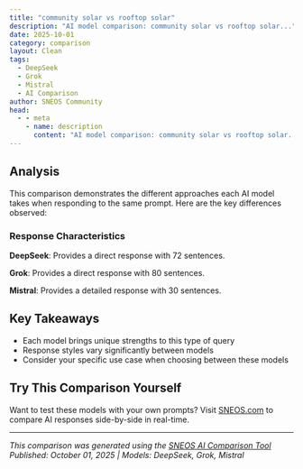 ```yaml
---
title: "community solar vs rooftop solar"
description: "AI model comparison: community solar vs rooftop solar..."
date: 2025-10-01
category: comparison
layout: Clean
tags:
  - DeepSeek
  - Grok
  - Mistral
  - AI Comparison
author: SNEOS Community
head:
  - - meta
    - name: description
      content: "AI model comparison: community solar vs rooftop solar..."
---
```


<ChatComparison
  title="community solar vs rooftop solar"
  prompt="community solar vs rooftop solar"
  :responses='{"DeepSeek": "Of course. This is an excellent question. Choosing between community solar and rooftop solar depends heavily on your specific situation, goals, and property.\n\nHere\u2019s a detailed comparison to help you understand the key differences.\n\n---\n\n### At a Glance: Key Differences\n\n| Feature | Rooftop Solar | Community Solar |\n| :--- | :--- | :--- |\n| **Location** | On your own roof or property. | In a central, shared location (a \u0022solar farm\u0022). |\n| **Ownership/Model** | You own the system (or lease it). | You subscribe to a portion of a larger project. |\n| **Upfront Cost** | High ($15,000 - $30,000\u002B before incentives). | Typically $0 to join. |\n| **Who It\u0027s For** | Homeowners with a suitable, unshaded roof. | Renters, condo owners, homeowners with shaded/damaged roofs. |\n| **Maintenance** | Your responsibility (if owned). | Handled by the project operator. |\n| **Savings** | Eliminate your electricity bill \u002B potential SRECs. | Discount (5-20%) on the electricity portion of your bill. |\n| **Financial Benefit** | Higher long-term ROI. Increases home value. | Lower, but guaranteed savings with no risk or investment. |\n\n---\n\n### Deep Dive: Rooftop Solar\n\nRooftop solar involves installing photovoltaic panels directly on your home\u0027s roof or on a ground-mounted system on your property.\n\n**Pros:**\n* **Maximizes Savings \u0026 ROI:** You generate your own power, effectively eliminating your electricity bill. Over 20\u002B years, the savings are substantial, often paying back the initial investment in 6-10 years.\n* **Increases Home Value:** Studies consistently show that homes with owned solar systems sell for more than comparable homes without them.\n* **Energy Independence:** You produce your own power, making you less vulnerable to rising utility rates.\n* **Control:** You choose the installer, the equipment, and the system size. You own the assets and all the associated benefits (like Solar Renewable Energy Credits - SRECs).\n* **Strong Incentives:** Access to the federal Investment Tax Credit (ITC), which can cover 30% of the system cost, as well as potential state and local incentives.\n\n**Cons:**\n* **High Upfront Cost:** Requires a significant initial investment, even with loans and incentives.\n* **Property Suitability:** Not all roofs are suitable due to shading, orientation (south-facing is best), age, or structural integrity. Older homes may need a roof replacement first.\n* **Maintenance \u0026 Repair:** While generally low maintenance, you are responsible for cleaning and any repairs. Most systems come with long warranties (25 years).\n* **Complexity:** Requires dealing with installers, permits, and your utility for interconnection approval.\n\n---\n\n### Deep Dive: Community Solar\n\nCommunity solar (or a \u0022solar garden\u0022) is a centrally-located solar farm that multiple community members can subscribe to. You essentially buy a \u0022share\u0022 of the power it produces.\n\n**How it works:** You subscribe to a portion of the solar farm (e.g., a block of panels that produce 150 kWh per month). The energy it generates is fed into the local grid. You receive credits on your monthly utility bill for that power, typically at a discounted rate (e.g., 10% off the utility\u0027s rate).\n\n**Pros:**\n* **No Upfront Cost \u0026 No Installation:** The biggest advantage. You can start saving immediately without any installation hassle or investment.\n* **Accessibility:** Opens up solar to renters, apartment/condo dwellers, and homeowners with unsuitable roofs.\n* **Zero Maintenance:** The project operator handles all maintenance, repairs, and insurance.\n* **Portability:** Many programs allow you to transfer your subscription if you move within the same utility territory.\n* **Guaranteed Savings:** The model is simple: you get a discount on your power, guaranteeing immediate savings.\n\n**Cons:**\n* **Lower Savings:** Your savings are a discount on your bill, not a replacement of it. The long-term financial return is much lower than owning your own system.\n* **No Home Value Increase:** Since the system is not on your property, it does not increase your home\u0027s resale value.\n* **Availability:** Not available in all areas. It depends on your state\u0027s regulations and whether there are active projects with open subscriptions nearby.\n* **Contract Complexity:** You must read the subscription agreement carefully. Look for fees, contract length, and what happens if you need to cancel early.\n\n---\n\n### Which One Is Right For You?\n\n#### Choose **Rooftop Solar** if:\n* You own your home.\n* Your roof is in good condition, gets plenty of sun, and is not heavily shaded.\n* You have the financial means to cover the upfront cost (or qualify for a good loan).\n* You want to maximize your long-term savings and increase your property value.\n* You value energy independence and taking direct control of your power generation.\n\n#### Choose **Community Solar** if:\n* You are a renter or live in a condo/apartment.\n* Your roof is shaded, improperly oriented, or structurally unsuitable.\n* You cannot afford or do not want a large upfront investment.\n* You want a simple, maintenance-free way to support clean energy and save a little on your bill.\n* You plan to move in the near future and want a flexible option.\n\n### Hybrid Approach \u0026 Final Recommendation\n\nIt\u0027s not always an either/or. Some homeowners with suitable roofs might still choose community solar for its simplicity and lack of risk. Others might find their location isn\u0027t ideal for rooftop solar and use community solar as the perfect alternative.\n\n**Final Thought:** Rooftop solar is an **investment** that requires capital but offers a higher return. Community solar is a **subscription service** that requires no capital and offers modest, guaranteed savings. Your personal circumstances will point you toward the right choice.", "Grok": "Community solar and rooftop solar are two distinct approaches to accessing solar energy, each with its own advantages, challenges, and use cases. Here\u0027s a detailed comparison to help you understand the differences:\n\n---\n\n### **1. Definition**\n- **Community Solar**: Also known as shared solar or solar gardens, community solar refers to a centralized solar power installation (often ground-mounted or on a large rooftop) that generates electricity shared by multiple households, businesses, or organizations. Participants subscribe to or purchase a portion of the energy produced.\n- **Rooftop Solar**: This refers to solar panels installed directly on the roof of a home, business, or other building. The energy generated is typically used on-site, with excess power often fed back into the grid through net metering.\n\n---\n\n### **2. Ownership and Participation**\n- **Community Solar**:\n - Participants do not need to own the property where the solar array is located. They can subscribe to a share of the project or purchase a portion of the output.\n - Ideal for renters, apartment dwellers, or homeowners with unsuitable roofs (e.g., shaded or structurally weak roofs).\n - Often managed by utilities, developers, or third-party companies.\n- **Rooftop Solar**:\n - Typically owned or leased by the property owner where the panels are installed.\n - Requires ownership or control of the building/roof, making it less accessible for renters or those in multi-unit buildings.\n\n---\n\n### **3. Location**\n- **Community Solar**:\n - Arrays are usually located off-site in a centralized location, such as an open field, parking lot, or large commercial roof, often near the community it serves.\n - Can cover a larger area and generate more power due to economies of scale.\n- **Rooftop Solar**:\n - Installed directly on the building where the energy is consumed.\n - Limited by roof size, orientation, shading, and structural integrity.\n\n---\n\n### **4. Cost and Financials**\n- **Community Solar**:\n - Lower upfront costs for participants since they don\u2019t need to install panels themselves. Instead, they pay a subscription fee or purchase a share of the project.\n - Costs are spread across many participants, and economies of scale can reduce the per-watt cost of installation.\n - Participants may receive bill credits for their share of the energy produced, often through virtual net metering.\n- **Rooftop Solar**:\n - Higher upfront costs for installation (unless leased or financed through a solar provider).\n - Property owners are responsible for maintenance, repairs, and insurance.\n - Savings come from reduced electricity bills and potential tax incentives or rebates.\n\n---\n\n### **5. Accessibility**\n- **Community Solar**:\n - More accessible to a wider range of people, including those who cannot install solar panels due to renting, shading, or other limitations.\n - Often designed to serve low-income households or communities with limited access to clean energy.\n- **Rooftop Solar**:\n - Limited to property owners with suitable roofs (proper orientation, minimal shading, and structural capacity).\n - Less accessible for renters or those in apartments/condos unless building owners participate.\n\n---\n\n### **6. Energy Delivery**\n- **Community Solar**:\n - Electricity is generated off-site and fed into the local grid. Participants receive credits on their utility bills for their share of the energy produced.\n - Does not require direct connection to the participant\u2019s property.\n- **Rooftop Solar**:\n - Electricity is generated on-site and used directly by the building. Excess energy may be sent to the grid, often earning credits through net metering.\n - Requires a direct connection to the building\u2019s electrical system.\n\n---\n\n### **7. Maintenance**\n- **Community Solar**:\n - Maintenance is handled by the project operator or developer, so participants have no responsibility for upkeep.\n- **Rooftop Solar**:\n - Property owners are responsible for maintaining the system, including cleaning panels, repairing damage, and replacing components like inverters.\n\n---\n\n### **8. Scalability and Impact**\n- **Community Solar**:\n - Can serve hundreds or thousands of participants, making a larger environmental impact by reducing reliance on fossil fuels at a community level.\n - Often built on a larger scale, which can optimize energy production.\n- **Rooftop Solar**:\n - Limited to individual properties, so the impact is smaller unless adopted by many households or businesses.\n - Production capacity is constrained by roof space.\n\n---\n\n### **9. Environmental and Aesthetic Impact**\n- **Community Solar**:\n - May require land development, which could impact local ecosystems if not planned responsibly (e.g., clearing land for solar farms).\n - Aesthetically, they are often out of sight for participants since they are off-site.\n- **Rooftop Solar**:\n - Utilizes existing structures, so it has minimal additional land use impact.\n - May alter the appearance of a building, which some homeowners or HOAs might find undesirable.\n\n---\n\n### **10. Pros and Cons**\n#### **Community Solar**\n**Pros**:\n - Accessible to renters and those without suitable roofs.\n - No upfront installation or maintenance costs for participants.\n - Larger-scale projects can lower costs and increase efficiency.\n - Promotes community-wide clean energy adoption.\n**Cons**:\n - Savings may be less than owning a rooftop system.\n - Dependent on availability of projects in your area.\n - Participants may have less control over the project.\n\n#### **Rooftop Solar**\n**Pros**:\n - Direct control over the system and potential for greater long-term savings.\n - Increases property value.\n - Reduces transmission losses since energy is generated and used on-site.\n**Cons**:\n - High upfront costs and maintenance responsibilities.\n - Not feasible for everyone due to roof conditions or property ownership.\n - Limited energy output compared to larger community projects.\n\n---\n\n### **Which Should You Choose?**\n- Choose **Community Solar** if:\n - You\u2019re a renter or don\u2019t have a suitable roof for solar panels.\n - You want to access solar energy without the hassle of installation or maintenance.\n - You\u2019re looking for a low or no upfront cost option.\n - Community solar projects are available in your area (not all regions have them).\n\n- Choose **Rooftop Solar** if:\n - You own your property and have a suitable roof.\n - You\u2019re willing to invest upfront for long-term savings.\n - You want direct control over your energy system.\n - You\u2019re eligible for tax incentives, rebates, or net metering programs.\n\nBoth options contribute to a cleaner energy future, but the best choice depends on your personal circumstances, local policies, and available programs. If you\u0027re unsure, check with your local utility or solar providers to see what options are available in your area.", "Mistral": "Community solar and rooftop solar are both methods of harnessing solar energy, but they differ in several key aspects. Here\u0027s a comparison to help understand each approach:\n\n### Rooftop Solar\n1. **Ownership and Installation**:\n - **Individual Ownership**: Typically, the homeowner or business owner installs solar panels on their own roof.\n - **Customization**: The system can be tailored to the specific energy needs and roof characteristics of the property.\n\n2. **Benefits**:\n - **Energy Independence**: Directly reduces the owner\u0027s electricity bills.\n - **Incentives**: Eligible for various federal, state, and local incentives, such as tax credits and net metering programs.\n - **Property Value**: Can increase the value of the property.\n\n3. **Challenges**:\n - **Upfront Costs**: High initial investment, though financing options are available.\n - **Maintenance**: Responsibility for maintenance and repairs falls on the owner.\n - **Suitability**: Requires a suitable roof with adequate sunlight exposure and structural integrity.\n\n### Community Solar\n1. **Ownership and Installation**:\n - **Shared Ownership**: A group of individuals or a community organization owns or subscribes to a shared solar project, often located off-site.\n - **Centralized Installation**: Solar panels are installed in a central location, such as a large field or a commercial rooftop, and the energy is distributed to subscribers.\n\n2. **Benefits**:\n - **Accessibility**: Allows renters, apartment dwellers, and those with unsuitable roofs to participate in solar energy.\n - **Cost Savings**: Subscribers can save on their electricity bills without the need for personal installation.\n - **Community Engagement**: Promotes community involvement and can be a catalyst for local sustainability initiatives.\n\n3. **Challenges**:\n - **Subscription Model**: Subscribers may need to commit to long-term contracts.\n - **Location Dependence**: The effectiveness and benefits depend on the location and management of the community solar project.\n - **Regulatory Environment**: Availability and success can be influenced by local policies and regulations.\n\n### Key Differences\n- **Ownership**: Rooftop solar is individually owned, while community solar is shared.\n- **Installation**: Rooftop solar is installed on individual properties, whereas community solar is installed in a centralized location.\n- **Accessibility**: Community solar is more accessible to a broader range of people, including those who cannot install solar panels on their own property.\n- **Costs and Benefits**: Both have cost savings and incentives, but the specifics vary based on ownership and installation models.\n\n### Conclusion\nBoth rooftop solar and community solar have their advantages and challenges. The choice between the two often depends on individual circumstances, such as property ownership, roof suitability, and financial considerations. Community solar is particularly beneficial for those who cannot install solar panels on their own property, while rooftop solar offers direct control and customization for property owners."}' 
  published-date="17:34"
/>

## Analysis

This comparison demonstrates the different approaches each AI model takes when responding to the same prompt. Here are the key differences observed:

### Response Characteristics

**DeepSeek**: Provides a direct response with 72 sentences. 

**Grok**: Provides a direct response with 80 sentences. 

**Mistral**: Provides a detailed response with 30 sentences. 

## Key Takeaways

- Each model brings unique strengths to this type of query
- Response styles vary significantly between models
- Consider your specific use case when choosing between these models

## Try This Comparison Yourself

Want to test these models with your own prompts? Visit [SNEOS.com](https://sneos.com) to compare AI responses side-by-side in real-time.

---

*This comparison was generated using the [SNEOS AI Comparison Tool](https://sneos.com)*
*Published: October 01, 2025 | Models: DeepSeek, Grok, Mistral*
